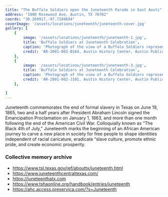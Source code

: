 ```yaml
---
title: "The Buffalo Soldiers open the Juneteenth Parade in East Austi"
address: "1900 Rosewood Ave, Austin, TX 78702"
coords: "30.269917,-97.7188694"
coverImage: '/assets/locations/juneteenth/juneteenth-cover.jpg'
gallery: [
    {
        image: '/assets/locations/juneteenth/juneteenth-1.jpg',
        title: 'Buffalo Soldiers at Juneteenth Celebration',
        caption: 'Photograph of the view of a Buffalo Soldiers representation at the Juneteenth Parade in East Austin.',
        credit: 'AR-2001-002-B164, Austin History Center, Austin Public Library'
    },
    {
        image: '/assets/locations/juneteenth/juneteenth-3.jpg',
        title: 'Buffalo Soldiers at Juneteenth Celebration',
        caption: 'Photograph of the view of a Buffalo Soldiers representation at the Juneteenth Parade in East Austin.',
        credit: 'AR-2001-002-J101, Austin History Center, Austin Public Library'
    },

]
---
```


Juneteenth commemorates the end of formal slavery in Texas on June 19, 1865, two and a half years after President Abraham Lincoln signed the Emancipation Proclamation on January 1, 1863, and more than one month following the end of the American Civil War. Colloquially known as “The Black 4th of July,” Juneteenth marks the beginning of an African American journey to carve a new place in society for free people to shape identities independent of racial caricature, eradicate “slave culture, promote ethnic pride, and create economic prosperity.

### Collective memory archive
* <a href="https://www.tsl.texas.gov/ref/abouttx/juneteenth.html" target="_blank">https://www.tsl.texas.gov/ref/abouttx/juneteenth.html</a>
* <a href="https://www.juneteenthcentraltexas.com/" target="_blank">https://www.juneteenthcentraltexas.com/</a>
* <a href="https://juneteenthatx.com" target="_blank">https://juneteenthatx.com</a>
* <a href="https://www.tshaonline.org/handbook/entries/juneteenth" target="_blank">https://www.tshaonline.org/handbook/entries/juneteenth</a>
* <a href="https://ahc.access.preservica.com/?s=Juneteenth" target="_blank">https://ahc.access.preservica.com/?s=Juneteenth</a>
